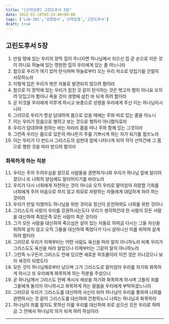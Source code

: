 ```yaml
---
title: "[신약성경] 고린도후서 5장"
date: 2021-02-10T05:33:46+09:00
tags: ['Lab-301','성경필사','신약성경','고린도후서']
draft: true
---
```

## 고린도후서 5장
1. 만일 땅에 있는 우리의 장막 집이 무너지면 하나님께서 지으신 집 곧 손으로 지은 것이 아니요 하늘에 있는 영원한 집이 우리에게 있는 줄 아느니라
2. 참으로 우리가 여기 있어 탄식하며 하늘로부터 오는 우리 처소로 덧입기를 간절히 사모하노라
3. 이렇게 입은 우리가 벗은 자들로 발견되지 않으려 함이라
4. 참으로 이 장막에 있는 우리가 짐진 것 같이 탄식하는 것은 벗고자 함이 아니요 오히려 덧입고자 함이니 죽을 것이 생명에 삼킨 바 되게 하려 함이라
5. 곧 이것을 우리에게 이루게 하시고 보증으로 성령을 우리에게 주신 이는 하나님이시니라
6. 그러므로 우리가 항상 담대하여 몸으로 있을 때에는 주와 따로 있는 줄을 아노니
7. 이는 우리가 믿음으로 행하고 보는 것으로 행하지 아니함이로라
8. 우리가 담대하여 원하는 바는 차라리 몸을 떠나 주와 함께 있는 그것이라
9. 그런즉 우리는 몸으로 있든지 떠나든지 주를 기쁘시게 하는 자가 되기를 힘쓰노라
10. 이는 우리가 다 반드시 그리스도의 심판대 앞에 나타나게 되어 각각 선악간에 그 몸으로 행한 것을 따라 받으려 함이라
### 화목하게 하는 직분
11. 우리는 주의 두려우심을 알므로 사람들을 권면하거니와 우리가 하나님 앞에 알리어졌으니 또 너희의 양심에도 알리어지기를 바라노라
12. 우리가 다시 너희에게 자천하는 것이 아니요 오직 우리로 말미암아 자랑할 기회를 너희에게 주어 마음으로 하지 않고 외모로 자랑하는 자들에게 대답하게 하려 하는 것이라
13. 우리가 만일 미쳤어도 하나님을 위한 것이요 정신이 온전하여도 너희를 위한 것이니
14. 그리스도의 사랑이 우리를 강권하시는도다 우리가 생각하건대 한 사람이 모든 사람을 대신하여 죽었은즉 모든 사람이 죽은 것이라
15. 그가 모든 사람을 대신하여 죽으심은 살아 있는 자들로 하여금 다시는 그들 자신을 위하여 살지 않고 오직 그들을 대신하여 죽었다가 다시 살아나신 이를 위하여 살게 하려 함이라
16. 그러므로 우리가 이제부터는 어떤 사람도 육신을 따라 알지 아니하노라 비록 우리가 그리스도도 육신을 따라 알았으나 이제부터는 그같이 알지 아니하노라
17. 그런즉 누구든지 그리스도 안에 있으면 새로운 피조물이라 이전 것은 지나갔으니 보라 새것이 되었도다
18. 모든 것이 하나님께로부터 났으며 그가 그리스도로 말미암아 우리를 자기와 화목하게 하시고 또 우리에게 화목하게 하는 직분을 주셨으니
19. 곧 하나님께서 그리스도 안에 계시사 세상을 자기와 화목하게 하시며 그들의 죄를 그들에게 돌리지 아니하시고 화목하게 하는 말씀을 우리에게 부탁하셨느니라
20. 그러므로 우리가 그리스도를 대신하여 사신이 되어 하나님이 우리를 통하여 너희를 권면하시는 것 같이 그리스도를 대신하여 간청하노니 너희는 하나님과 화목하라
21. 하나님이 죄를 알지도 못하신 이를 우리를 대신하여 죄로 삼으신 것은 우리로 하여금 그 안에서 하나님의 의가 되게 하려 하심이라
***